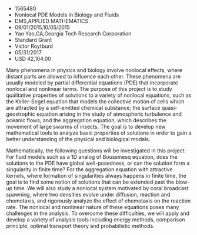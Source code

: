 
* 1565480
* Nonlocal PDE Models in Biology and Fluids
* DMS,APPLIED MATHEMATICS
* 09/01/2015,10/05/2015
* Yao Yao,GA,Georgia Tech Research Corporation
* Standard Grant
* Victor Roytburd
* 05/31/2017
* USD 42,104.00

Many phenomena in physics and biology involve nonlocal effects, where distant
parts are allowed to influence each other. These phenomena are usually modeled
by partial differential equations (PDE) that incorporate nonlocal and nonlinear
terms. The purpose of this project is to study qualitative properties of
solutions to a variety of nonlocal equations, such as the Keller-Segel equation
that models the collective motion of cells which are attracted by a self-emitted
chemical substance; the surface quasi-geostrophic equation arising in the study
of atmospheric turbulence and oceanic flows; and the aggregation equation, which
describes the movement of large swarms of insects. The goal is to develop new
mathematical tools to analyze basic properties of solutions in order to gain a
better understanding of the physical and biological models.

Mathematically, the following questions will be investigated in this project:
For fluid models such as a 1D analog of Boussinesq equation, does the solutions
to the PDE have global well-posedness, or can the solution form a singularity in
finite time? For the aggregation equation with attractive kernels, where
formation of singularities always happens in finite time, the goal is to find
some notion of solutions that can be extended past the blow-up time. We will
also study a nonlocal system motivated by coral broadcast spawning, where two
densities evolve under diffusion, reaction and chemotaxis, and rigorously
analyze the effect of chemotaxis on the reaction rate. The nonlocal and
nonlinear nature of these equations poses many challenges in the analysis. To
overcome these difficulties, we will apply and develop a variety of analysis
tools including energy methods, comparison principle, optimal transport theory
and probabilistic methods.
